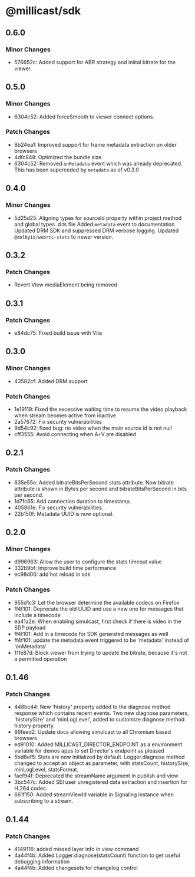 # @millicast/sdk

## 0.6.0

### Minor Changes

- 576652c: Added support for ABR strategy and iniital bitrate for the viewer.

## 0.5.0

### Minor Changes

- 6304c52: Added forceSmooth to viewer connect options.

### Patch Changes

- 8b24ea1: Improved support for frame metadata extraction on older browsers
- 4dfc848: Optimized the bundle size.
- 6304c52: Removed `onMetadata` event which was already deprecated. This has been superceded by `metadata` as of v0.3.0

## 0.4.0

### Minor Changes

- 5d25d25: Aligning types for sourceId property within project method and global types .d.ts file
  Added `metadata` event to documentation
  Updated DRM SDK and suppressed DRM verbose logging.
  Updated `@dolbyio/webrtc-stats` to newer version.

## 0.3.2

### Patch Changes

- Revert View mediaElement being removed

## 0.3.1

### Patch Changes

- e84dc75: Fixed build issue with Vite

## 0.3.0

### Minor Changes

- 43582cf: Added DRM support

### Patch Changes

- 1e19119: Fixed the excessive waiting time to resume the video playback when stream beomes active from inactive
- 2a57672: Fix security vulnerabilities
- 9d54c92: fixed bug: no video when the main source id is not null
- cff3555: Avoid connecting when A+V are disabled

## 0.2.1

### Patch Changes

- 635e55e: Added bitrateBitsPerSecond stats attribute. Now bitrate attribute is shown in Bytes per second and bitrateBitsPerSecond in bits per second.
- 1d7fc65: Add connection duration to timestamp.
- 405861e: Fix security vulnerabilities.
- 22b150f: Metadata UUID is now optional.

## 0.2.0

### Minor Changes

- d996963: Allow the user to configure the stats timeout value
- 332b9bf: Improve build time performance
- ec98d00: add hot reload in sdk

### Patch Changes

- 955d1c3: Let the browser determine the available codecs on Firefox
- ff4f101: Deprecate the old UUID and use a new one for messages that include a timecode
- ea41a2e: When enabling simulcast, first check if there is video in the SDP payload
- ff4f101: Add in a timecode for SDK generated messages as well
- ff4f101: update the metadata event triggered to be \'metadata\' instead of \'onMetadata\'
- 11fe87d: Block viewer from trying to update the bitrate, because it\'s not a permitted operation

## 0.1.46

### Patch Changes

- 448bc44: New 'history' property added to the diagnose method response which contains recent events. Two new diagnose parameters, 'historySize' and 'minLogLevel', added to customize diagnose method history property.
- 86feed2: Update docs allowing simulcast to all Chromium based browsers
- ed91010: Added MILLICAST_DIRECTOR_ENDPOINT as a environment variable for demos apps to set Director's endpoint as pleased
- 5bd8ef5: Stats are now initialized by default. Logger.diagnose method changed to accept an object as parameter, with statsCount, historySize, minLogLevel, statsFormat.
- faef94f: Deprecated the streamName argument in publish and view
- 3bc547c: Added SEI user unregistered data extraction and insertion for H.264 codec.
- 661f150: Added streamViewId variable in Signaling instance when subscribing to a stream.

## 0.1.44

### Patch Changes

- 4149116: added missed layer info in view command
- 4a44f4b: Added Logger.diagnose(statsCount) function to get useful debugging information
- 4a44f4b: Added changesets for changelog control

